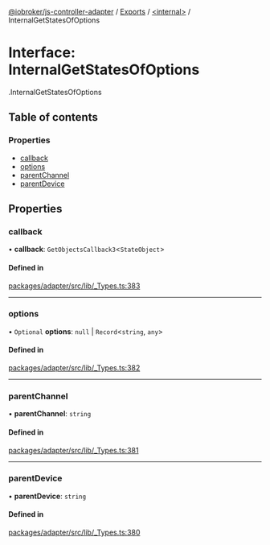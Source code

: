 [@iobroker/js-controller-adapter](../README.md) / [Exports](../modules.md) / [<internal\>](../modules/internal_.md) / InternalGetStatesOfOptions

# Interface: InternalGetStatesOfOptions

[<internal>](../modules/internal_.md).InternalGetStatesOfOptions

## Table of contents

### Properties

- [callback](internal_.InternalGetStatesOfOptions.md#callback)
- [options](internal_.InternalGetStatesOfOptions.md#options)
- [parentChannel](internal_.InternalGetStatesOfOptions.md#parentchannel)
- [parentDevice](internal_.InternalGetStatesOfOptions.md#parentdevice)

## Properties

### callback

• **callback**: `GetObjectsCallback3`<`StateObject`\>

#### Defined in

[packages/adapter/src/lib/_Types.ts:383](https://github.com/ioBroker/ioBroker.js-controller/blob/0c5e79f5/packages/adapter/src/lib/_Types.ts#L383)

___

### options

• `Optional` **options**: ``null`` \| `Record`<`string`, `any`\>

#### Defined in

[packages/adapter/src/lib/_Types.ts:382](https://github.com/ioBroker/ioBroker.js-controller/blob/0c5e79f5/packages/adapter/src/lib/_Types.ts#L382)

___

### parentChannel

• **parentChannel**: `string`

#### Defined in

[packages/adapter/src/lib/_Types.ts:381](https://github.com/ioBroker/ioBroker.js-controller/blob/0c5e79f5/packages/adapter/src/lib/_Types.ts#L381)

___

### parentDevice

• **parentDevice**: `string`

#### Defined in

[packages/adapter/src/lib/_Types.ts:380](https://github.com/ioBroker/ioBroker.js-controller/blob/0c5e79f5/packages/adapter/src/lib/_Types.ts#L380)
